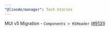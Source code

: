```yaml
---
"@linode/manager": Tech Stories
---
```


MUI v5 Migration - `Components > H1Header` ([#9131](https://github.com/linode/manager/pull/9131))
